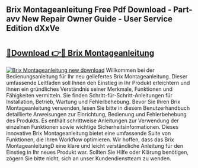 ## Brix Montageanleitung Free Pdf Download - Part-avv New Repair Owner Guide - User Service Edition dXxVe

# <h2><a href="http://df6ezi.blite.top/?on=Brix+Montageanleitung">🔗Download 👉🔴 Brix Montageanleitung</a></h2>

[![Brix Montageanleitung new download](https://i.imgur.com/lujVjoI.png)](http://df6ezi.blite.top/?on=Brix+Montageanleitung)
Willkommen bei der Bedienungsanleitung für Ihr neu geliefertes Brix Montageanleitung. Dieser umfassende Leitfaden soll Ihnen den Einstieg in Ihr Produkt erleichtern und Ihnen ein gründliches Verständnis seiner Merkmale, Funktionen und Fähigkeiten vermitteln. Sie finden Schritt-für-Schritt-Anleitungen für Installation, Betrieb, Wartung und Fehlerbehebung. Bevor Sie Ihren Brix Montageanleitung verwenden, lesen Sie bitte in diesem Benutzerhandbuch detaillierte Anweisungen zur Einrichtung, Bedienung und Fehlerbehebung des Produkts. Es enthält schrittweise Anleitungen zur Verwendung der einzelnen Funktionen sowie wichtige Sicherheitsinformationen. Dieses innovative Brix Montageanleitung bietet eine umfassende Suite von Funktionen, die Ihren Workflow optimieren. Wir hoffen, dass das Brix MontageanleitungD eine klare und leicht verständliche Anleitung für den Einstieg in Ihr neues Produkt war. Sollten Sie Hilfe oder Klärung benötigen, zögern Sie bitte nicht, sich an unser Kundendienstteam zu wenden.
